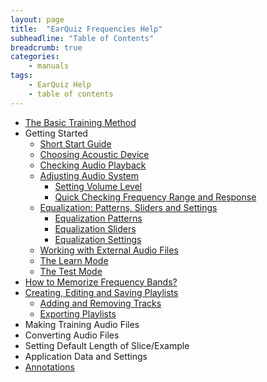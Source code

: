 ```yaml
---
layout: page
title:  "EarQuiz Frequencies Help"
subheadline: "Table of Contents"
breadcrumb: true
categories:
    - manuals
tags:
    - EarQuiz Help
    - table of contents
---
```


* [The Basic Training Method](basic-training-method/)
* Getting Started
  - [Short Start Guide](short-start-guide/)
  - [Choosing Acoustic Device](choosing-acoustic-device/)
  - [Checking Audio Playback](checking-audio-playback/)
  - [Adjusting Audio System](adjusting-audio-system/)
    * [Setting Volume Level](adjusting-audio-system/#setting-volume-level)
    * [Quick Checking Frequency Range and Response](adjusting-audio-system/#quick-checking-frequency-range-and-response)
  - [Equalization: Patterns, Sliders and Settings](equalization-patterns-sliders-settings)
    * [Equalization Patterns](equalization-patterns-sliders-settings/)
    * [Equalization Sliders](equalization-patterns-sliders-settings/#equalization-sliders)
    * [Equalization Settings](equalization-patterns-sliders-settings/#equalization-settings)
  - [Working with External Audio Files](working-with-external-audio-files/)
  - [The Learn Mode](learn-mode/)
  - [The Test Mode](test-mode/)
* [How to Memorize Frequency Bands?](memorizing-frequencies/)
* [Creating, Editing and Saving Playlists](create-edit-save-playlists/)
  - [Adding and Removing Tracks](create-edit-save-playlists/#adding-and-removing-tracks)
  - [Exporting Playlists](create-edit-save-playlists/#exporting-playlists)
* Making Training Audio Files
* Converting Audio Files
* Setting Default Length of Slice/Example
* Application Data and Settings
* [Annotations](#pink-noise)